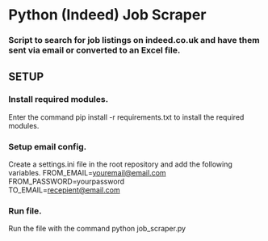 # Python (Indeed) Job Scraper


### Script to search for job listings on indeed.co.uk and have them sent via email or converted to an Excel file.


## SETUP


### Install required modules.

Enter the command pip install -r requirements.txt to install the required modules.

### Setup email config.

Create a settings.ini file in the root repository and add the following variables.
FROM_EMAIL=youremail@email.com <br/>
FROM_PASSWORD=yourpassword <br/>
TO_EMAIL=recepient@email.com <br/>


### Run file.

Run the file with the command python job_scraper.py

